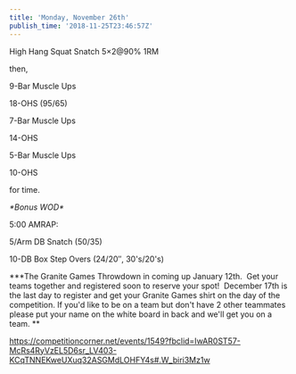 ```yaml
---
title: 'Monday, November 26th'
publish_time: '2018-11-25T23:46:57Z'
---
```


High Hang Squat Snatch 5×2\@90% 1RM

then,

9-Bar Muscle Ups

18-OHS (95/65)

7-Bar Muscle Ups

14-OHS

5-Bar Muscle Ups

10-OHS

for time.

*\*Bonus WOD\**

5:00 AMRAP:

5/Arm DB Snatch (50/35)

10-DB Box Step Overs (24/20″, 30's/20's)

**\*The Granite Games Throwdown in coming up January 12th.  Get your
teams together and registered soon to reserve your spot!  December 17th
is the last day to register and get your Granite Games shirt on the day
of the competition. If you'd like to be on a team but don't have 2 other
teammates please put your name on the white board in back and we'll get
you on a team. **

<https://competitioncorner.net/events/1549?fbclid=IwAR0ST57-McRs4RyVzEL5D6sr_LV403-KCqTNNEKweUXuq32ASGMdLOHFY4s#.W_biri3Mz1w>

